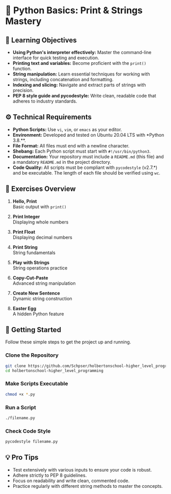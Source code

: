 # 🐍 Python Basics: Print & Strings Mastery

## 📘 Learning Objectives

- **Using Python's interpreter effectively:** Master the command-line interface for quick testing and execution.
- **Printing text and variables:** Become proficient with the `print()` function.
- **String manipulation:** Learn essential techniques for working with strings, including concatenation and formatting.
- **Indexing and slicing:** Navigate and extract parts of strings with precision.
- **PEP 8 style guide and pycodestyle:** Write clean, readable code that adheres to industry standards.

## ⚙️ Technical Requirements

- **Python Scripts:** Use `vi`, `vim`, or `emacs` as your editor.
- **Environment:** Developed and tested on Ubuntu 20.04 LTS with *Python 3.8.\*\*.
- **File Format:** All files must end with a newline character.
- **Shebang:** Each Python script must start with `#!/usr/bin/python3`.
- **Documentation:** Your repository must include a `README.md` (this file) and a mandatory `README.md` in the project directory.
- **Code Quality:** All scripts must be compliant with `pycodestyle` (v2.7.\*) and be executable. The length of each file should be verified using `wc`.

## 🧩 Exercises Overview

1. **Hello, Print**  
    Basic output with `print()`

2. **Print Integer**  
    Displaying whole numbers

3. **Print Float**  
    Displaying decimal numbers

4. **Print String**  
    String fundamentals

5. **Play with Strings**  
    String operations practice

6. **Copy-Cut-Paste**  
    Advanced string manipulation

7. **Create New Sentence**  
    Dynamic string construction

8. **Easter Egg**  
    A hidden Python feature

## 🚀 Getting Started

Follow these simple steps to get the project up and running.

### Clone the Repository

```bash
git clone https://github.com/Schpser/holbertonschool-higher_level_programming.git
cd holbertonschool-higher_level_programming
```

### Make Scripts Executable

```bash
chmod +x *.py
```

### Run a Script

```bash
./filename.py
```

### Check Code Style

```bash
pycodestyle filename.py
```

## 💡 Pro Tips

- Test extensively with various inputs to ensure your code is robust.
- Adhere strictly to PEP 8 guidelines.
- Focus on readability and write clean, commented code.
- Practice regularly with different string methods to master the concepts.

